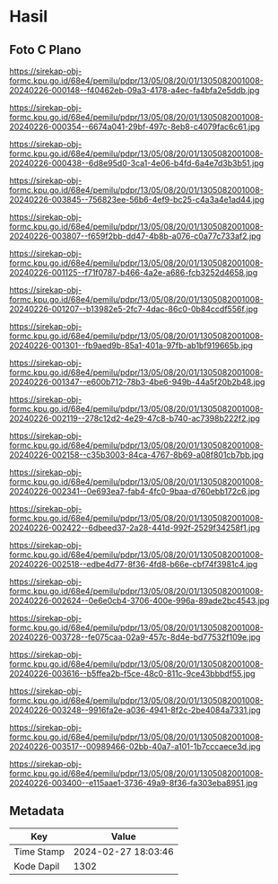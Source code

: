 # Hasil

## Foto C Plano

https://sirekap-obj-formc.kpu.go.id/68e4/pemilu/pdpr/13/05/08/20/01/1305082001008-20240226-000148--f40462eb-09a3-4178-a4ec-fa4bfa2e5ddb.jpg

https://sirekap-obj-formc.kpu.go.id/68e4/pemilu/pdpr/13/05/08/20/01/1305082001008-20240226-000354--6674a041-29bf-497c-8eb8-c4079fac6c61.jpg

https://sirekap-obj-formc.kpu.go.id/68e4/pemilu/pdpr/13/05/08/20/01/1305082001008-20240226-000438--6d8e95d0-3ca1-4e06-b4fd-6a4e7d3b3b51.jpg

https://sirekap-obj-formc.kpu.go.id/68e4/pemilu/pdpr/13/05/08/20/01/1305082001008-20240226-003845--756823ee-56b6-4ef9-bc25-c4a3a4e1ad44.jpg

https://sirekap-obj-formc.kpu.go.id/68e4/pemilu/pdpr/13/05/08/20/01/1305082001008-20240226-003807--f659f2bb-dd47-4b8b-a076-c0a77c733af2.jpg

https://sirekap-obj-formc.kpu.go.id/68e4/pemilu/pdpr/13/05/08/20/01/1305082001008-20240226-001125--f71f0787-b466-4a2e-a686-fcb3252d4658.jpg

https://sirekap-obj-formc.kpu.go.id/68e4/pemilu/pdpr/13/05/08/20/01/1305082001008-20240226-001207--b13982e5-2fc7-4dac-86c0-0b84ccdf556f.jpg

https://sirekap-obj-formc.kpu.go.id/68e4/pemilu/pdpr/13/05/08/20/01/1305082001008-20240226-001301--fb9aed9b-85a1-401a-97fb-ab1bf919665b.jpg

https://sirekap-obj-formc.kpu.go.id/68e4/pemilu/pdpr/13/05/08/20/01/1305082001008-20240226-001347--e600b712-78b3-4be6-949b-44a5f20b2b48.jpg

https://sirekap-obj-formc.kpu.go.id/68e4/pemilu/pdpr/13/05/08/20/01/1305082001008-20240226-002119--278c12d2-4e29-47c8-b740-ac7398b222f2.jpg

https://sirekap-obj-formc.kpu.go.id/68e4/pemilu/pdpr/13/05/08/20/01/1305082001008-20240226-002158--c35b3003-84ca-4767-8b69-a08f801cb7bb.jpg

https://sirekap-obj-formc.kpu.go.id/68e4/pemilu/pdpr/13/05/08/20/01/1305082001008-20240226-002341--0e693ea7-fab4-4fc0-9baa-d760ebb172c6.jpg

https://sirekap-obj-formc.kpu.go.id/68e4/pemilu/pdpr/13/05/08/20/01/1305082001008-20240226-002422--6dbeed37-2a28-441d-992f-2529f34258f1.jpg

https://sirekap-obj-formc.kpu.go.id/68e4/pemilu/pdpr/13/05/08/20/01/1305082001008-20240226-002518--edbe4d77-8f36-4fd8-b66e-cbf74f3981c4.jpg

https://sirekap-obj-formc.kpu.go.id/68e4/pemilu/pdpr/13/05/08/20/01/1305082001008-20240226-002624--0e6e0cb4-3706-400e-996a-89ade2bc4543.jpg

https://sirekap-obj-formc.kpu.go.id/68e4/pemilu/pdpr/13/05/08/20/01/1305082001008-20240226-003728--fe075caa-02a9-457c-8d4e-bd77532f109e.jpg

https://sirekap-obj-formc.kpu.go.id/68e4/pemilu/pdpr/13/05/08/20/01/1305082001008-20240226-003616--b5ffea2b-f5ce-48c0-811c-9ce43bbbdf55.jpg

https://sirekap-obj-formc.kpu.go.id/68e4/pemilu/pdpr/13/05/08/20/01/1305082001008-20240226-003248--9916fa2e-a036-4941-8f2c-2be4084a7331.jpg

https://sirekap-obj-formc.kpu.go.id/68e4/pemilu/pdpr/13/05/08/20/01/1305082001008-20240226-003517--00989466-02bb-40a7-a101-1b7cccaece3d.jpg

https://sirekap-obj-formc.kpu.go.id/68e4/pemilu/pdpr/13/05/08/20/01/1305082001008-20240226-003400--e115aae1-3736-49a9-8f36-fa303eba8951.jpg


## Metadata

| Key        | Value               |
| ---------- | ------------------- |
| Time Stamp | 2024-02-27 18:03:46 |
| Kode Dapil | 1302                |



